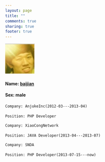 ```yaml
---
layout: page
title: ""
comments: true
sharing: true
footer: true
---
```

<a href="http://about.me/baijian">![baijian](../favicon.png "It is me!")</a>

#### Name: [baijian](http://about.me/baijian)

#### Sex: male

```text
Company: AnjukeInc(2012-03---2013-04)

Position: PHP Developer
```

```text
Company: XiaoCongNetwork

Position: JAVA Developer(2013-04---2013-07)
```

```text
Company: SNDA 

Position: PHP Developer(2013-07-15---now)
```
